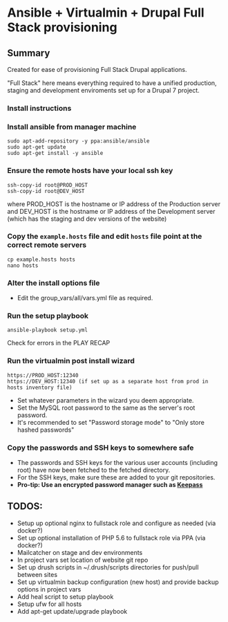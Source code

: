 # Ansible + Virtualmin + Drupal Full Stack provisioning

## Summary

Created for ease of provisioning Full Stack Drupal applications.

"Full Stack" here means everything required to have a unified production, staging
and development enviroments set up for a Drupal 7 project.

### Install instructions

### Install ansible from manager machine

```
sudo apt-add-repository -y ppa:ansible/ansible
sudo apt-get update
sudo apt-get install -y ansible
```

### Ensure the remote hosts have your local ssh key

```
ssh-copy-id root@PROD_HOST
ssh-copy-id root@DEV_HOST
```

where PROD_HOST is the hostname or IP address of the Production server
and DEV_HOST is the hostname or IP address of the Development server (which has the staging and dev versions of the website)


### Copy the `example.hosts` file and edit `hosts` file point at the correct remote servers

```
cp example.hosts hosts
nano hosts
```

### Alter the install options file

* Edit the group_vars/all/vars.yml file as required.

### Run the setup playbook

```
ansible-playbook setup.yml
```

Check for errors in the PLAY RECAP

### Run the virtualmin post install wizard

```
https://PROD_HOST:12340
https://DEV_HOST:12340 (if set up as a separate host from prod in hosts inventory file)
```

* Set whatever parameters in the wizard you deem appropriate.
* Set the MySQL root password to the same as the server's root password.
* It's recommended to set "Password storage mode" to "Only store hashed passwords"

### Copy the passwords and SSH keys to somewhere safe

* The passwords and SSH keys for the various user accounts (including root) have now been fetched to the fetched directory.
* For the SSH keys, make sure these are added to your git repositories.
* __Pro-tip: Use an encrypted password manager such as [Keepass](http://keepass.info/)__

## TODOS:
* Setup up optional nginx to fullstack role and configure as needed (via docker?)
* Set up optional installation of PHP 5.6 to fullstack role via PPA (via docker?)
* Mailcatcher on stage and dev environments
* In project vars set location of website git repo
* Set up drush scripts in ~/.drush/scripts directories for push/pull between sites
* Set up virtualmin backup configuration (new host) and provide backup options in project vars
* Add heal script to setup playbook
* Setup ufw for all hosts
* Add apt-get update/upgrade playbook
